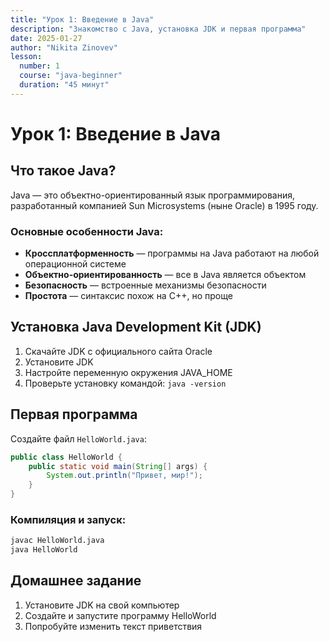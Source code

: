 ```yaml
---
title: "Урок 1: Введение в Java"
description: "Знакомство с Java, установка JDK и первая программа"
date: 2025-01-27
author: "Nikita Zinovev"
lesson:
  number: 1
  course: "java-beginner"
  duration: "45 минут"
---
```


# Урок 1: Введение в Java

## Что такое Java?

Java — это объектно-ориентированный язык программирования, разработанный компанией Sun Microsystems (ныне Oracle) в 1995 году.

### Основные особенности Java:

- **Кроссплатформенность** — программы на Java работают на любой операционной системе
- **Объектно-ориентированность** — все в Java является объектом
- **Безопасность** — встроенные механизмы безопасности
- **Простота** — синтаксис похож на C++, но проще

## Установка Java Development Kit (JDK)

1. Скачайте JDK с официального сайта Oracle
2. Установите JDK
3. Настройте переменную окружения JAVA_HOME
4. Проверьте установку командой: `java -version`

## Первая программа

Создайте файл `HelloWorld.java`:

```java
public class HelloWorld {
    public static void main(String[] args) {
        System.out.println("Привет, мир!");
    }
}
```

### Компиляция и запуск:

```bash
javac HelloWorld.java
java HelloWorld
```

## Домашнее задание

1. Установите JDK на свой компьютер
2. Создайте и запустите программу HelloWorld
3. Попробуйте изменить текст приветствия
